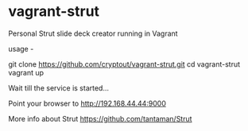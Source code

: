 # vagrant-strut
Personal Strut slide deck creator running in Vagrant 

usage -

git clone https://github.com/cryptout/vagrant-strut.git
cd vagrant-strut
vagrant up

Wait till the service is started...

Point your browser to http://192.168.44.44:9000

More info about Strut
https://github.com/tantaman/Strut
